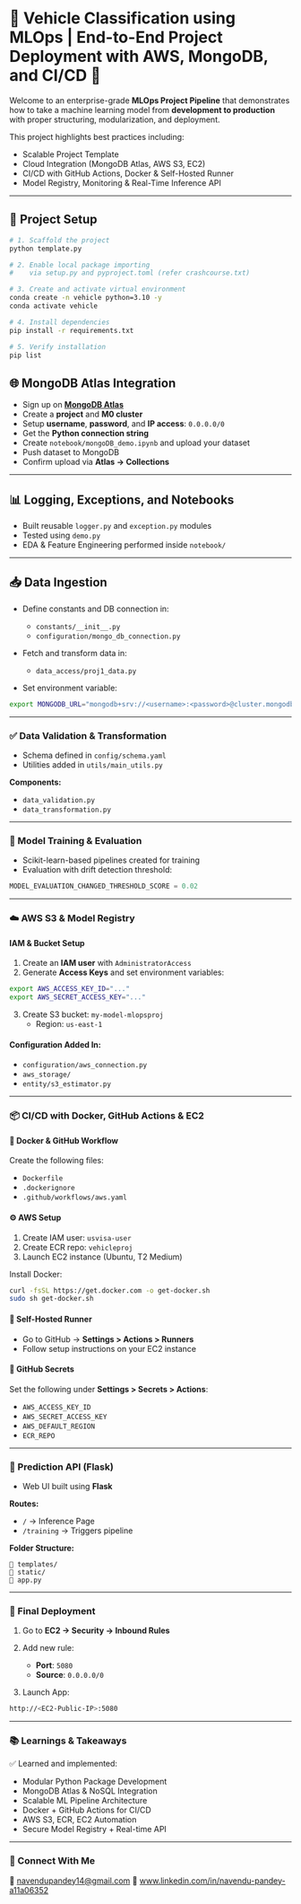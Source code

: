 # 🚗 Vehicle Classification using MLOps | End-to-End Project Deployment with AWS, MongoDB, and CI/CD 🚀

Welcome to an enterprise-grade **MLOps Project Pipeline** that demonstrates how to take a machine learning model from **development to production** with proper structuring, modularization, and deployment.

This project highlights best practices including:

- Scalable Project Template
- Cloud Integration (MongoDB Atlas, AWS S3, EC2)
- CI/CD with GitHub Actions, Docker & Self-Hosted Runner
- Model Registry, Monitoring & Real-Time Inference API

---

## 📁 Project Setup

```bash
# 1. Scaffold the project
python template.py

# 2. Enable local package importing
#    via setup.py and pyproject.toml (refer crashcourse.txt)

# 3. Create and activate virtual environment
conda create -n vehicle python=3.10 -y
conda activate vehicle

# 4. Install dependencies
pip install -r requirements.txt

# 5. Verify installation
pip list

```
## 🌐 MongoDB Atlas Integration

- Sign up on **[MongoDB Atlas](https://www.mongodb.com/cloud/atlas)**  
- Create a **project** and **M0 cluster**  
- Setup **username**, **password**, and **IP access**: `0.0.0.0/0`  
- Get the **Python connection string**  
- Create `notebook/mongoDB_demo.ipynb` and upload your dataset  
- Push dataset to MongoDB  
- Confirm upload via **Atlas → Collections**

---

## 📊 Logging, Exceptions, and Notebooks

- Built reusable `logger.py` and `exception.py` modules  
- Tested using `demo.py`  
- EDA & Feature Engineering performed inside `notebook/`

---

## 📥 Data Ingestion

- Define constants and DB connection in:  
  - `constants/__init__.py`  
  - `configuration/mongo_db_connection.py`  

- Fetch and transform data in:  
  - `data_access/proj1_data.py`  

- Set environment variable:
```bash
export MONGODB_URL="mongodb+srv://<username>:<password>@cluster.mongodb.net"
```
---

### ✅ Data Validation & Transformation

- Schema defined in `config/schema.yaml`  
- Utilities added in `utils/main_utils.py`

**Components:**
- `data_validation.py`
- `data_transformation.py`

---

### 🧠 Model Training & Evaluation

- Scikit-learn-based pipelines created for training
- Evaluation with drift detection threshold:

```python
MODEL_EVALUATION_CHANGED_THRESHOLD_SCORE = 0.02
```

---

### ☁️ AWS S3 & Model Registry

#### IAM & Bucket Setup

1. Create an **IAM user** with `AdministratorAccess`  
2. Generate **Access Keys** and set environment variables:

```bash
export AWS_ACCESS_KEY_ID="..."
export AWS_SECRET_ACCESS_KEY="..."
```

3. Create S3 bucket: `my-model-mlopsproj`  
   - Region: `us-east-1`

#### Configuration Added In:

- `configuration/aws_connection.py`
- `aws_storage/`
- `entity/s3_estimator.py`

---

### 📦 CI/CD with Docker, GitHub Actions & EC2

#### 🐳 Docker & GitHub Workflow

Create the following files:

- `Dockerfile`
- `.dockerignore`
- `.github/workflows/aws.yaml`

#### ⚙️ AWS Setup

1. Create IAM user: `usvisa-user`  
2. Create ECR repo: `vehicleproj`  
3. Launch EC2 instance (Ubuntu, T2 Medium)

Install Docker:

```bash
curl -fsSL https://get.docker.com -o get-docker.sh
sudo sh get-docker.sh
```

#### 🏃 Self-Hosted Runner

- Go to GitHub → **Settings > Actions > Runners**  
- Follow setup instructions on your EC2 instance

#### 🔐 GitHub Secrets

Set the following under **Settings > Secrets > Actions**:

- `AWS_ACCESS_KEY_ID`
- `AWS_SECRET_ACCESS_KEY`
- `AWS_DEFAULT_REGION`
- `ECR_REPO`

---

### 📲 Prediction API (Flask)

- Web UI built using **Flask**

**Routes:**
- `/` → Inference Page  
- `/training` → Triggers pipeline

**Folder Structure:**

```plaintext
📂 templates/
📂 static/
📜 app.py
```

---

### 📸 Final Deployment

1. Go to **EC2 → Security → Inbound Rules**
2. Add new rule:  
   - **Port**: `5080`  
   - **Source**: `0.0.0.0/0`

3. Launch App:

```bash
http://<EC2-Public-IP>:5080
```

---

### 📚 Learnings & Takeaways

✅ Learned and implemented:

- Modular Python Package Development  
- MongoDB Atlas & NoSQL Integration  
- Scalable ML Pipeline Architecture  
- Docker + GitHub Actions for CI/CD  
- AWS S3, ECR, EC2 Automation  
- Secure Model Registry + Real-time API  

---

### 🤝 Connect With Me

📧 navendupandey14@gmail.com
🔗 www.linkedin.com/in/navendu-pandey-a11a06352



